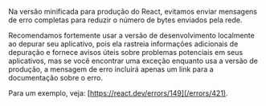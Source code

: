 <Intro>

Na versão minificada para produção do React, evitamos enviar mensagens de erro completas para reduzir o número de bytes enviados pela rede.

</Intro>

Recomendamos fortemente usar a versão de desenvolvimento localmente ao depurar seu aplicativo, pois ela rastreia informações adicionais de depuração e fornece avisos úteis sobre problemas potenciais em seus aplicativos, mas se você encontrar uma exceção enquanto usa a versão de produção, a mensagem de erro incluirá apenas um link para a documentação sobre o erro.

Para um exemplo, veja: [https://react.dev/errors/149](/errors/421).